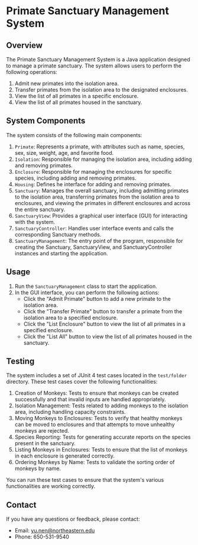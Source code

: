 # Primate Sanctuary Management System

## Overview
The Primate Sanctuary Management System is a Java application designed to manage a primate sanctuary. The system allows users to perform the following operations:

1. Admit new primates into the isolation area.
2. Transfer primates from the isolation area to the designated enclosures.
3. View the list of all primates in a specific enclosure.
4. View the list of all primates housed in the sanctuary.

## System Components
The system consists of the following main components:

1. `Primate`: Represents a primate, with attributes such as name, species, sex, size, weight, age, and favorite food.
2. `Isolation`: Responsible for managing the isolation area, including adding and removing primates.
3. `Enclosure`: Responsible for managing the enclosures for specific species, including adding and removing primates.
4. `Housing`: Defines he interface for adding and removing primates.
5. `Sanctuary`: Manages the overall sanctuary, including admitting primates to the isolation area, transferring primates from the isolation area to enclosures, and viewing the primates in different enclosures and across the entire sanctuary.
6. `SanctuaryView`: Provides a graphical user interface (GUI) for interacting with the system.
7. `SanctuaryController`: Handles user interface events and calls the corresponding Sanctuary methods.
8. `SanctuaryManagement`: The entry point of the program, responsible for creating the Sanctuary, SanctuaryView, and SanctuaryController instances and starting the application.

## Usage
1. Run the `SanctuaryManagement` class to start the application.
2. In the GUI interface, you can perform the following actions:
    - Click the "Admit Primate" button to add a new primate to the isolation area.
    - Click the "Transfer Primate" button to transfer a primate from the isolation area to a specified enclosure.
    - Click the "List Enclosure" button to view the list of all primates in a specified enclosure.
    - Click the "List All" button to view the list of all primates housed in the sanctuary.

## Testing
The system includes a set of JUnit 4 test cases located in the `test/folder` directory. These test cases cover the following functionalities:
1. Creation of Monkeys: Tests to ensure that monkeys can be created successfully and that invalid inputs are handled appropriately.
2. Isolation Management: Tests related to adding monkeys to the isolation area, including handling capacity constraints.
3. Moving Monkeys to Enclosures: Tests to verify that healthy monkeys can be moved to enclosures and that attempts to move unhealthy monkeys are rejected.
4. Species Reporting: Tests for generating accurate reports on the species present in the sanctuary.
5. Listing Monkeys in Enclosures: Tests to ensure that the list of monkeys in each enclosure is generated correctly.
6. Ordering Monkeys by Name: Tests to validate the sorting order of monkeys by name.

You can run these test cases to ensure that the system's various functionalities are working correctly.

## Contact
If you have any questions or feedback, please contact:
- Email: yu.nen@northeastern.edu
- Phone: 650-531-9540